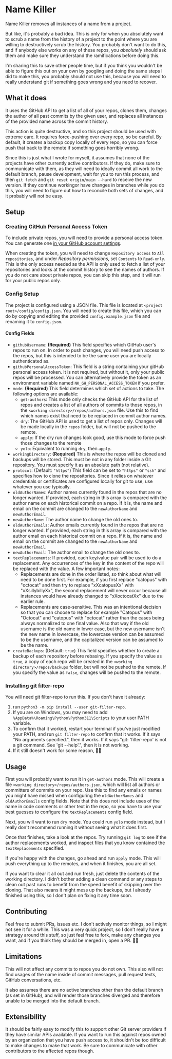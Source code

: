 # Name Killer
Name Killer removes all instances of a name from a project.

But like, it's probably a bad idea. This is only for when you absolutely want to scrub a name from the history of a project to the point where you are willing to destructively scrub the history. You probably don't want to do this, and if anybody else works on any of these repos, you _absolutely_ should ask them and make sure they understand the ramifications before doing this.

I'm sharing this to save other people time, but if you think you wouldn't be able to figure this out on your own by googling and doing the same steps I did to make this, you probably should not use this, because you will need to really understand git if something goes wrong and you need to recover.

## What it does
It uses the GitHub API to get a list of all of your repos, clones them, changes the author of all past commits by the given user, and replaces all instances of the provided name across the commit history.

This action is quite destructive, and so this project should be used with extreme care. It requires force-pushing over every repo, so be careful. By default, it creates a backup copy locally of every repo, so you can force push that back to the remote if something goes horribly wrong.

Since this is just what I wrote for myself, it assumes that none of the projects have other currently active contributors. If they do, make sure to communicate with them, as they will need to ideally commit all work to the default branch, pause development, wait for you to run this process, and then `git fetch` and `git reset origin/main --hard` to receive the new version. If they continue workingor have changes in branches while you do this, you will need to figure out how to reconcile both sets of changes, and it probably will not be easy.

## Setup
### Creating GitHub Personal Access Token
To include private repos, you will need to provide a personal access token. You can generate one [in your GitHub account settings](https://github.com/settings/personal-access-tokens/new).

When creating the token, you will need to change `Repository access` to `All repositories`, and under _Repository permissions_, set `Contents` to `Read-only`. This is the only access needed as the API is only used to fetch a list of your repositories and looks at the commit history to see the names of authors. If you do not care about private repos, you can skip this step, and it will run for your public repos only.

### Config Setup
The project is configured using a JSON file. This file is located at `<project root>/config/config.json`. You will need to create this file, which you can do by copying and editing the provided `config.example.json` file and renaming it to `config.json`.

#### Config Fields
- `githubUsername`: **(Required)** This field specifies which GitHub user's repos to run on. In order to push changes, you will need push access to the repos, but this is intended to be the same user you are locally authenticated as.
- `githubPersonalAccessToken`: This field is a string containing your gitHub personal access token. It is not required, but without it, only your public repos will be processed. You can alternatively provide the token as an environment variable named `NK_GH_PERSONAL_ACCESS_TOKEN` if you prefer.
- `mode`: **(Required)** This field determines which set of actions to take. The following options are available:
    - `get-authors`: This mode only checks the GitHub API for the list of repos and creates a list of all authors of commits to those repos, in the `<working directory>/repos/authors.json` file. Use this to find which names exist that need to be replaced in commit author names.
    - `dry`: The GitHub API is used to get a list of repos only. Changes will be made locally in the `repos` folder, but will not be pushed to the remote.
    - `apply`: If the dry run changes look good, use this mode to force push those changes to the remote
    - `yolo`: Equivalent to running `dry`, then `apply`.
- `workingDirectory`: **(Required)** This is where the repos will be cloned and backups will be stored. This must be not in any folder inside a Git repository. You must specify it as an absolute path (not relative).
- `protocol`: (Default: `"https"`) This field can be set to `"https"` or `"ssh"` and specifies how to clone the repositories. Since it relies on whatever credentials or certificates are configured locally for git to use, use whatever you use typically.
- `oldAuthorNames`: Author names currently found in the repos that are no longer wanted. If provided, each string in this array is compared with the author name on each historical commit on a repo. If it is, the name and email on the commit are changed to the `newAuthorName` and `newAuthorEmail`.
- `newAuthorName`: The author name to change the old ones to.
- `oldAuthorEmails`: Author emails currently found in the repos that are no longer wanted. If provided, each string in this array is compared with the author email on each historical commit on a repo. If it is, the name and email on the commit are changed to the `newAuthorName` and `newAuthorEmail`.
- `newAuthorEmail`: The author email to change the old ones to.
- `textReplacements`: If provided, each key/value pair will be used to do a replacement. Any occurrences of the key in the content of the repo will be replaced with the value. A few important notes:
    - Replacements are done in the order listed, so think about what will need to be done first. For example, if you first replace "catopus" with "octocat" and then try to replace "xXcatopusXx" with "xXsillybillyXx", the second replacement will never occur because all instances would have already changed to "xXoctocatXx" due to the earlier rule.
    - Replacements are case-sensitive. This was an intentional decision so that you can choose to replace for example "Catopus" with "Octocat" and "catopus" with "octocat" rather than the cases being always normalized to one final value. Also that way if the old username is the old name in lower case, but the new username isn't the new name in lowercase, the lowercase version can be assumed to be the username, and the capitalized version can be assumed to be the name.
- `createBackups`: (Default: `true`) This field specifies whether to create a backup of each repository before rebasing. If you specify the value as `true`, a copy of each repo will be created in the `<working directory>/repos/backups` folder, but will not be pushed to the remote. If you specify the value as `false`, changes will be pushed to the remote.

### Installing git filter-repo
You will need git filter-repo to run this. If you don't have it already:
1. run `python3 -m pip install --user git-filter-repo`.
2. If you are on Windows, you may need to add  `%AppData%\Roaming\Python\Python311\Scripts` to your user PATH variable.
3. To confirm that it worked, restart your terminal if you've just modified your PATH, and run `git filter-repo` to confirm that it works. If it says "No arguments specified.", then it works. If it says "git: 'filter-repo' is not a git command. See 'git --help'.", then it is not working.
4. If it still doesn't work for some reason, 🤷‍♀️

## Usage
First you will probably want to run it in `get-authors` mode. This will create a file `<working directory>/repos/authors.json`, which will list all authors or committers of commits on your repo. Use this to find any emails or names you might have missed when configuring the `oldAuthorNames` and `oldAuthorEmails` config fields. Note that this does not include uses of the name in code comments or other text in the repo, so you have to use your best guesses to configure the `textReplacements` config field.

Next, you will want to run `dry` mode. You could run `yolo` mode instead, but I really don't recommend running it without seeing what it does first.

Once that finishes, take a look at the repos. Try running `git log` to see if the author replacements worked, and inspect files that you know contained the `textReplacements` specified.

If you're happy with the changes, go ahead and run `apply` mode. This will push everything up to the remotes, and when it finishes, you are all set.

If you want to clear it all out and run fresh, just delete the contents of the working directory. I didn't bother adding a clean command or any steps to clean out past runs to benefit from the speed benefit of skipping over the cloning. That also means it might mess up the backups, but I already finished using this, so I don't plan on fixing it any time soon.

## Contributing
Feel free to submit PRs, issues etc. I don't actively monitor things, so I might not see it for a while. This was a very quick project, so I don't really have a strategy around this stuff, so just feel free to fork, make any changes you want, and if you think they should be merged in, open a PR. 🤷‍♀️

## Limitations
This will not affect any commits to repos you do not own. This also will not find usages of the name inside of commit messages, pull request texts, GitHub conversations, etc.

It also assumes there are no active branches other than the default branch (as set in GitHub), and will render those branches diverged and therefore unable to be merged into the default branch.

## Extensibility
It should be fairly easy to modify this to support other Git server providers if they have similar APIs available. If you want to run this against repos owned by an organization that you have push access to, it shouldn't be too difficult to make changes to make that work. Be sure to communicate with other contributors to the affected repos though.

